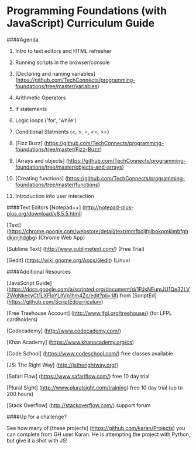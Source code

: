Programming Foundations (with JavaScript) Curriculum Guide
=======================
####Agenda 

1. Intro to text editors and HTML refresher

2. Running scripts in the browser/console

3. [Declaring and naming variables] (https://github.com/TechConnects/programming-foundations/tree/master/variables)
 
4. Arithmetic Operators

5. If statements

6. Logic loops ('for', 'while')

7. Conditional Statments (<, >, =, <=, >=) 

8. [Fizz Buzz] (https://github.com/TechConnects/programming-foundations/tree/master/Fizz-Buzz)

9. [Arrays and objects] (https://github.com/TechConnects/programming-foundations/tree/master/objects-and-arrays)

10. [Creating functions] (https://github.com/TechConnects/programming-foundations/tree/master/functions)

11. Introduction into user interaction 


####Text Editors
[Notepad++] (http://notepad-plus-plus.org/download/v6.5.5.html)

[Text] (https://chrome.google.com/webstore/detail/text/mmfbcljfglbokpmkimbfghdkjmjhdgbg) (Chrome Web App)

[Sublime Text] (http://www.sublimetext.com/) (Free Trial)

[Gedit] (https://wiki.gnome.org/Apps/Gedit) (Linux)


####Additional Resources

[JavaScript Guide] (https://docs.google.com/a/scripted.org/document/d/1PJsNEumJU1Qe32LVZWgNkecyCt1LXFIoYLhVn1hm4Zc/edit?pli=1#) from [ScriptEd] (https://github.com/ScriptEdcurriculum)

[Free Treehouse Account] (http://www.lfpl.org/treehouse/) (for LFPL cardholders)

[Codecademy] (http://www.codecademy.com/)

[Khan Academy] (https://www.khanacademy.org/cs)

[Code School] (https://www.codeschool.com/) free classes available 

[JS: The Right Way] (http://jstherightway.org/)

[Safari Flow] (https://www.safariflow.com/) free 10 day trial

[Plural Sight] (http://www.pluralsight.com/training) free 10 day trial (up to 200 hours)

[Stack Overflow] (http://stackoverflow.com/) support forum

####Up for a challenge?  

See how many of [these projects] (https://github.com/karan/Projects) you can complete from GH user Karan.  He is attempting the project with Python, but give it a shot with JS!






